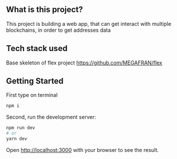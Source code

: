## What is this project?

This project is building a web app, that can get interact with multiple blockchains, in order to get addresses data

## Tech stack used

Base skeleton of flex project https://github.com/MEGAFRAN/flex

## Getting Started

First type on terminal

```bash
npm i
```
Second, run the development server:

```bash
npm run dev
# or
yarn dev
```

Open [http://localhost:3000](http://localhost:3000) with your browser to see the result.
